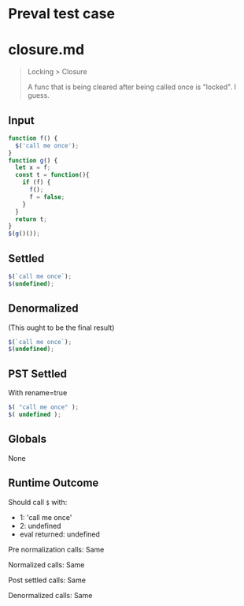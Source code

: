 # Preval test case

# closure.md

> Locking > Closure
>
> A func that is being cleared after being called once is "locked". I guess.

## Input

`````js filename=intro
function f() {
  $('call me once');
}
function g() {
  let x = f;
  const t = function(){
    if (f) {
      f();
      f = false;
    }
  }
  return t;
}
$(g()());
`````


## Settled


`````js filename=intro
$(`call me once`);
$(undefined);
`````


## Denormalized
(This ought to be the final result)

`````js filename=intro
$(`call me once`);
$(undefined);
`````


## PST Settled
With rename=true

`````js filename=intro
$( "call me once" );
$( undefined );
`````


## Globals


None


## Runtime Outcome


Should call `$` with:
 - 1: 'call me once'
 - 2: undefined
 - eval returned: undefined

Pre normalization calls: Same

Normalized calls: Same

Post settled calls: Same

Denormalized calls: Same
